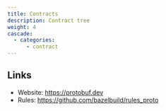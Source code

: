```yaml
---
title: Contracts
description: Contract tree
weight: 4
cascade:
  - categories:
      - contract
---
```


## Links

- Website: https://protobuf.dev
- Rules: https://github.com/bazelbuild/rules_proto


